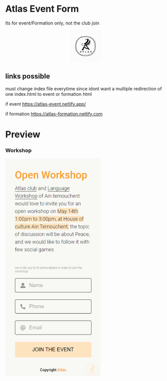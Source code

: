 # Atlas Event Form
Its for event/Formation only, not the club join

<p align="center">
    <img src="https://raw.githubusercontent.com/Jervi-sir/atlas-form-May/master/img/logo_sticker.png" width="100" >
</p>

## links possible
must change index file everytime since idont want a multiple redirection of one index.html to event or formation html

if event
https://atlas-event.netlify.app/

if formation
https://atlas-formation.netlify.com



# Preview

### Workshop

<p align="left">
    <img src="https://raw.githubusercontent.com/Jervi-sir/atlas-form-May/master/img/workshop.png" width="300" >
</p>
